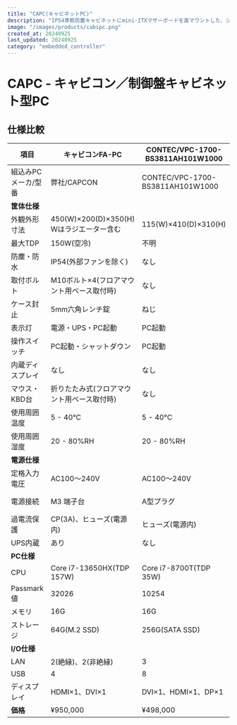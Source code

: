 ```yaml
---
title: "CAPC(キャビネットPC)"
description: "IP54準拠防塵キャビネットにmini-ITXマザーボードを直マウントした、シンFA用PC。独自の冷却システムは、外気を交換することなく、ハイエンドCPUの発熱量に対応します。また冷却液を使わないドライ式のため保守も容易です。入力電圧はAC100〜220Vに対応、UPSも内蔵しており、工場での即使用が可能です。"
image: "/images/products/cabipc.png"
created_at: 20240925
last_updated: 20240925
category: "embedded_controller"
---
```


# CAPC - キャビコン／制御盤キャビネット型PC

## 仕様比較

| 項目 | キャビコンFA-PC | CONTEC/VPC-1700-BS3811AH101W1000 | VECOW/SPC-5600 |
|------|----------------|----------------------------------|----------------|
| 組込みPCメーカ/型番 | 弊社/CAPCON | CONTEC/VPC-1700-BS3811AH101W1000 | VECOW/SPC-5600 |
| **筐体仕様** | | | |
| 外観外形寸法 | 450(W)×200(D)×350(H) Wはラジエーター含む | 115(W)×410(D)×310(H) | 209(W)x150(D)x75(D) |
| 最大TDP | 150W(空冷) | 不明 | 65W(空冷) |
| 防塵・防水 | IP54(外部ファンを除く) | なし | IP54 |
| 取付ボルト | M10ボルト×4(フロアマウント用ベース取付時) | なし | M3ボルト×4 |
| ケース封止 | 5mm六角レンチ錠 | ねじ | ねじ |
| 表示灯 | 電源・UPS・PC起動 | PC起動 | PC起動 |
| 操作スイッチ | PC起動・シャットダウン | PC起動 | PC起動 |
| 内蔵ディスプレイ | なし | なし | なし |
| マウス・KBD台 | 折りたたみ式(フロアマウント用ベース取付時) | なし | なし |
| 使用周囲温度 | 5 - 40°C | 5 - 40°C | -25 - 60°C |
| 使用周囲湿度 | 20 - 80%RH | 20 - 80%RH | 5 - 95%RH |
| **電源仕様** | | | |
| 定格入力電圧 | AC100〜240V | AC100〜240V | DC9〜36V AC100〜220V(ACアダプター) |
| 電源接続 | M3 端子台 | A型プラグ | DC:Pheonix Contact 2P AC:A型プラグ |
| 過電流保護 | CP(3A)、ヒューズ(電源内) | ヒューズ(電源内) | 不明 |
| UPS内蔵 | あり | なし | なし |
| **PC仕様** | | | |
| CPU | Core i7-13650HX(TDP 157W) | Core i7-8700T(TDP 35W) | Core i7-8700T(TDP 35W) |
| Passmark値 | 32026 | 10254 | 10254 |
| メモリ | 16G | 16G | 8G |
| ストレージ | 64G(M.2 SSD) | 256G(SATA SSD) | 256G(SATA SSD) |
| **I/O仕様** | | | |
| LAN | 2(絶縁)、2(非絶縁) | 3 | 4 |
| USB | 4 | 8 | 4 |
| ディスプレイ | HDMI×1、DVI×1 | DVI×1、HDMI×1、DP×1 | DVI×1、DP×1 |
| **価格** | ¥950,000 | ¥498,000 | ¥160,000〜250,000 |
